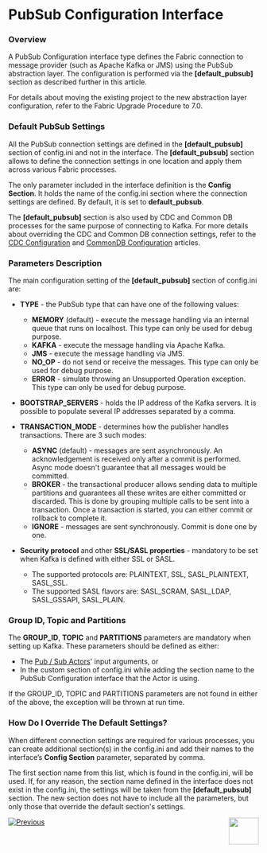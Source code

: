 # PubSub Configuration Interface

### Overview

A PubSub Configuration interface type defines the Fabric connection to message provider (such as  Apache Kafka or JMS) using the PubSub abstraction layer. The configuration is performed via the **[default_pubsub]** section as described further in this article.

For details about moving the existing project to the new abstraction layer configuration, refer to the Fabric Upgrade Procedure to 7.0.

### Default PubSub Settings

All the PubSub connection settings are defined in the **[default_pubsub]** section of config.ini and not in the interface. The **[default_pubsub]** section allows to define the connection settings in one location and apply them across various Fabric processes. 

The only parameter included in the interface definition is the **Config Section**. It holds the name of the config.ini section where the connection settings are defined. By default, it is set to **default_pubsub**. 

The **[default_pubsub]** section is also used by CDC and Common DB processes for the same purpose of connecting to Kafka. For more details about overriding the CDC and Common DB connection settings, refer to the [CDC Configuration](/articles/18_fabric_cdc/06_cdc_configuration.md) and [CommonDB Configuration](/articles/22_reference(commonDB)_tables/07_fabric_commonDB_configuration.md) articles.

### Parameters Description

The main configuration setting of the **[default_pubsub]** section of config.ini are:

* **TYPE** - the PubSub type that can have one of the following values:
  * **MEMORY** (default) - execute the message handling via an internal queue that runs on localhost. This type can only be used for debug purpose. 
  * **KAFKA** - execute the message handling via Apache Kafka.
  * **JMS** - execute the message handling via JMS.
  * **NO_OP** - do not send or receive the messages. This type can only be used for debug purpose.
  * **ERROR** - simulate throwing an Unsupported Operation exception. This type can only be used for debug purpose.
  
* **BOOTSTRAP_SERVERS** - holds the IP address of the Kafka servers. It is possible to populate several IP addresses separated by a comma.
* **TRANSACTION_MODE** - determines how the publisher handles transactions. There are 3 such modes:
  * **ASYNC** (default) - messages are sent asynchronously. An acknowledgement is received only after a commit is performed. Async mode doesn't guarantee that all messages would be committed.
  * **BROKER** - the transactional producer allows sending data to multiple partitions and guarantees all these writes are either committed or discarded. This is done by grouping multiple calls to be sent into a transaction. Once a transaction is started, you can either commit or rollback to complete it.
  * **IGNORE** - messages are sent synchronously. Commit is done one by one.
* **Security protocol** and other **SSL/SASL properties** - mandatory to be set when Kafka is defined with either SSL or SASL. 
  * The supported protocols are: PLAINTEXT, SSL, SASL_PLAINTEXT, SASL_SSL.
  * The supported SASL flavors are: SASL_SCRAM, SASL_LDAP, SASL_GSSAPI, SASL_PLAIN.

### Group ID, Topic and Partitions

The **GROUP_ID**, **TOPIC** and **PARTITIONS** parameters are mandatory when setting up Kafka. These parameters should be defined as either:

* The [Pub / Sub Actors](/articles/19_Broadway/actors/04_queue_actors.md)' input arguments, or 
* In the custom section of config.ini while adding the section name to the PubSub Configuration interface that the Actor is using. 

If the GROUP_ID, TOPIC and PARTITIONS parameters are not found in either of the above, the exception will be thrown at run time.

### How Do I Override The Default Settings?

When different connection settings are required for various processes, you can create additional section(s) in the config.ini and add their names to the interface’s **Config Section** parameter, separated by comma. 

The first section name from this list, which is found in the config.ini, will be used. If, for any reason, the section name defined in the interface does not exist in the config.ini, the settings will be taken from the **[default_pubsub]** section. The new section does not have to include all the parameters, but only those that override the default section's settings.



[![Previous](/articles/images/Previous.png)](02_SFTP_interface.md)[<img align="right" width="60" height="54" src="/articles/images/Next.png">](03_kafka_interface.md) 
